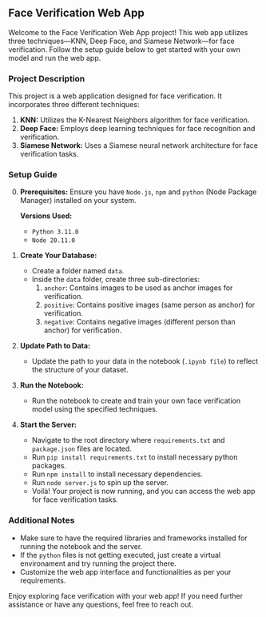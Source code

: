 ## Face Verification Web App

Welcome to the Face Verification Web App project! This web app utilizes three techniques—KNN, Deep Face, and Siamese Network—for face verification. Follow the setup guide below to get started with your own model and run the web app.

### Project Description

This project is a web application designed for face verification. It incorporates three different techniques:

1. **KNN:** Utilizes the K-Nearest Neighbors algorithm for face verification.
2. **Deep Face:** Employs deep learning techniques for face recognition and verification.
3. **Siamese Network:** Uses a Siamese neural network architecture for face verification tasks.

### Setup Guide

0. **Prerequisites:** Ensure you have `Node.js`, `npm` and `python` (Node Package Manager) installed on your system.

    **Versions Used:**
     - `Python 3.11.0`
     - `Node 20.11.0`

1. **Create Your Database:**
   - Create a folder named `data`.
   - Inside the `data` folder, create three sub-directories:
     1. `anchor`: Contains images to be used as anchor images for verification.
     2. `positive`: Contains positive images (same person as anchor) for verification.
     3. `negative`: Contains negative images (different person than anchor) for verification.

2. **Update Path to Data:**
   - Update the path to your data in the notebook (`.ipynb file`) to reflect the structure of your dataset.

3. **Run the Notebook:**
   - Run the notebook to create and train your own face verification model using the specified techniques.


4. **Start the Server:**
   - Navigate to the root directory where `requirements.txt` and `package.json` files are located.
   - Run `pip install requirements.txt` to install necessary python packages.
   - Run `npm install` to install necessary dependencies.
   - Run `node server.js` to spin up the server.
   - Voilà! Your project is now running, and you can access the web app for face verification tasks.

### Additional Notes

- Make sure to have the required libraries and frameworks installed for running the notebook and the server.
- If the `python` files is not getting executed, just create a virtual environament and try running the project there.
- Customize the web app interface and functionalities as per your requirements.

Enjoy exploring face verification with your web app! If you need further assistance or have any questions, feel free to reach out.
